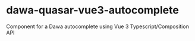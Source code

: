 # dawa-quasar-vue3-autocomplete
Component for a Dawa autocomplete using Vue 3 Typescript/Composition API
